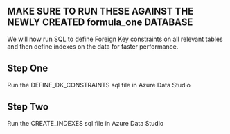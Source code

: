 ## MAKE SURE TO RUN THESE AGAINST THE NEWLY CREATED formula_one DATABASE

We will now run SQL to define Foreign Key constraints on all relevant tables and then define indexes on the data for faster performance.

## Step One
Run the DEFINE_DK_CONSTRAINTS sql file in Azure Data Studio

## Step Two
Run the CREATE_INDEXES sql file in Azure Data Studio
